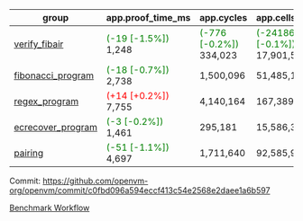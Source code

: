 | group | app.proof_time_ms | app.cycles | app.cells_used | leaf.proof_time_ms | leaf.cycles | leaf.cells_used |
| -- | -- | -- | -- | -- | -- | -- |
| [verify_fibair](https://github.com/openvm-org/openvm/blob/benchmark-results/benchmarks-pr/1446/verify_fibair-c0fbd096a594eccf413c54e2568e2daee1a6b597.md) |<span style='color: green'>(-19 [-1.5%])</span> 1,248 | <span style='color: green'>(-776 [-0.2%])</span> 334,023 | <span style='color: green'>(-24186 [-0.1%])</span> 17,901,531 |- | - | - |
| [fibonacci_program](https://github.com/openvm-org/openvm/blob/benchmark-results/benchmarks-pr/1446/fibonacci-c0fbd096a594eccf413c54e2568e2daee1a6b597.md) |<span style='color: green'>(-18 [-0.7%])</span> 2,738 |  1,500,096 |  51,485,167 |- | - | - |
| [regex_program](https://github.com/openvm-org/openvm/blob/benchmark-results/benchmarks-pr/1446/regex-c0fbd096a594eccf413c54e2568e2daee1a6b597.md) |<span style='color: red'>(+14 [+0.2%])</span> 7,755 |  4,140,164 |  167,389,450 |- | - | - |
| [ecrecover_program](https://github.com/openvm-org/openvm/blob/benchmark-results/benchmarks-pr/1446/ecrecover-c0fbd096a594eccf413c54e2568e2daee1a6b597.md) |<span style='color: green'>(-3 [-0.2%])</span> 1,461 |  295,181 |  15,586,346 |- | - | - |
| [pairing](https://github.com/openvm-org/openvm/blob/benchmark-results/benchmarks-pr/1446/pairing-c0fbd096a594eccf413c54e2568e2daee1a6b597.md) |<span style='color: green'>(-51 [-1.1%])</span> 4,697 |  1,711,640 |  92,585,975 |- | - | - |


Commit: https://github.com/openvm-org/openvm/commit/c0fbd096a594eccf413c54e2568e2daee1a6b597

[Benchmark Workflow](https://github.com/openvm-org/openvm/actions/runs/13850640279)
